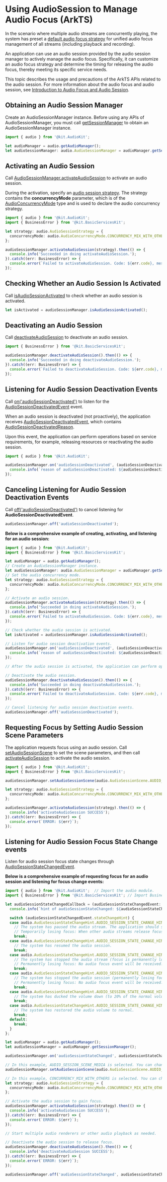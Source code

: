# Using AudioSession to Manage Audio Focus (ArkTS)
<!--Kit: Audio Kit-->
<!--Subsystem: Multimedia-->
<!--Owner: @songshenke-->
<!--Designer: @caixuejiang; @hao-liangfei; @zhanganxiang-->
<!--Tester: @Filger-->
<!--Adviser: @zengyawen-->

In the scenario where multiple audio streams are concurrently playing, the system has preset a [default audio focus strategy](audio-playback-concurrency.md#audio-focus-strategy) for unified audio focus management of all streams (including playback and recording).

An application can use an audio session provided by the audio session manager to actively manage the audio focus. Specifically, it can customize an audio focus strategy and determine the timing for releasing the audio focus, thereby meeting its specific service needs.

This topic describes the usage and precautions of the ArkTS APIs related to the audio session. For more information about the audio focus and audio session, see [Introduction to Audio Focus and Audio Session](audio-playback-concurrency.md).

## Obtaining an Audio Session Manager

Create an AudioSessionManager instance. Before using any APIs of AudioSessionManager, you must call [getSessionManager](../../reference/apis-audio-kit/arkts-apis-audio-AudioManager.md#getsessionmanager12) to obtain an AudioSessionManager instance.

  ```ts
  import { audio } from '@kit.AudioKit';

  let audioManager = audio.getAudioManager();
  let audioSessionManager: audio.AudioSessionManager = audioManager.getSessionManager();
  ```

## Activating an Audio Session

Call [AudioSessionManager.activateAudioSession](../../reference/apis-audio-kit/arkts-apis-audio-AudioSessionManager.md#activateaudiosession12) to activate an audio session.

During the activation, specify an [audio session strategy](audio-playback-concurrency.md#audio-session-strategy). The strategy contains the **concurrencyMode** parameter, which is of the [AudioConcurrencyMode](../../reference/apis-audio-kit/arkts-apis-audio-e.md#audioconcurrencymode12) type and is used to declare the audio concurrency strategy.

  ```ts
  import { audio } from '@kit.AudioKit';
  import { BusinessError } from '@kit.BasicServicesKit';
  
  let strategy: audio.AudioSessionStrategy = {
    concurrencyMode: audio.AudioConcurrencyMode.CONCURRENCY_MIX_WITH_OTHERS
  };
  
  audioSessionManager.activateAudioSession(strategy).then(() => {
    console.info('Succeeded in doing activateAudioSession.');
  }).catch((err: BusinessError) => {
    console.error(`Failed to activateAudioSession. Code: ${err.code}, message: ${err.message}`);
  });
  ```

## Checking Whether an Audio Session Is Activated

Call [isAudioSessionActivated](../../reference/apis-audio-kit/arkts-apis-audio-AudioSessionManager.md#isaudiosessionactivated12) to check whether an audio session is activated.

  ```ts
  let isActivated = audioSessionManager.isAudioSessionActivated();
  ```

## Deactivating an Audio Session

Call [deactivateAudioSession](../../reference/apis-audio-kit/arkts-apis-audio-AudioSessionManager.md#deactivateaudiosession12) to deactivate an audio session.

  ```ts
  import { BusinessError } from '@kit.BasicServicesKit';
  
  audioSessionManager.deactivateAudioSession().then(() => {
    console.info('Succeeded in doing deactivateAudioSession.');
  }).catch((err: BusinessError) => {
    console.error(`Failed to deactivateAudioSession. Code: ${err.code}, message: ${err.message}`);
  });
  ```

## Listening for Audio Session Deactivation Events

Call [on('audioSessionDeactivated')](../../reference/apis-audio-kit/arkts-apis-audio-AudioSessionManager.md#onaudiosessiondeactivated12) to listen for the [AudioSessionDeactivatedEvent](../../reference/apis-audio-kit/arkts-apis-audio-i.md#audiosessiondeactivatedevent12) event.

When an audio session is deactivated (not proactively), the application receives [AudioSessionDeactivatedEvent](../../reference/apis-audio-kit/arkts-apis-audio-i.md#audiosessiondeactivatedevent12), which contains [AudioSessionDeactivatedReason](../../reference/apis-audio-kit/arkts-apis-audio-e.md#audiosessiondeactivatedreason12).

Upon this event, the application can perform operations based on service requirements, for example, releasing resources or reactivating the audio session.

  ```ts
  import { audio } from '@kit.AudioKit';

  audioSessionManager.on('audioSessionDeactivated', (audioSessionDeactivatedEvent: audio.AudioSessionDeactivatedEvent) => {
    console.info(`reason of audioSessionDeactivated: ${audioSessionDeactivatedEvent.reason} `);
  });
  ```

## Canceling Listening for Audio Session Deactivation Events

Call [off('audioSessionDeactivated')](../../reference/apis-audio-kit/arkts-apis-audio-AudioSessionManager.md#offaudiosessiondeactivated12) to cancel listening for **AudioSessionDeactivatedEvent**.

  ```ts
  audioSessionManager.off('audioSessionDeactivated');
  ```


**Below is a comprehensive example of creating, activating, and listening for an audio session:**

  ```ts
  import { audio } from '@kit.AudioKit';
  import { BusinessError } from '@kit.BasicServicesKit';

  let audioManager = audio.getAudioManager();
  // Create an AudioSessionManager instance.
  let audioSessionManager: audio.AudioSessionManager = audioManager.getSessionManager();
  // Set the audio concurrency mode.
  let strategy: audio.AudioSessionStrategy = {
    concurrencyMode: audio.AudioConcurrencyMode.CONCURRENCY_MIX_WITH_OTHERS
  };

  // Activate an audio session.
  audioSessionManager.activateAudioSession(strategy).then(() => {
    console.info('Succeeded in doing activateAudioSession.');
  }).catch((err: BusinessError) => {
    console.error(`Failed to activateAudioSession. Code: ${err.code}, message: ${err.message}`);
  });

  // Check whether the audio session is activated.
  let isActivated = audioSessionManager.isAudioSessionActivated();

  // Listen for audio session deactivation events.
  audioSessionManager.on('audioSessionDeactivated', (audioSessionDeactivatedEvent: audio.AudioSessionDeactivatedEvent) => {
    console.info(`reason of audioSessionDeactivated: ${audioSessionDeactivatedEvent.reason} `);
  });

  // After the audio session is activated, the application can perform operations such as playing, pausing, stopping, and releasing audio streams.

  // Deactivate the audio session.
  audioSessionManager.deactivateAudioSession().then(() => {
    console.info('Succeeded in doing deactivateAudioSession.');
  }).catch((err: BusinessError) => {
    console.error(`Failed to deactivateAudioSession. Code: ${err.code}, message: ${err.message}`);
  });

  // Cancel listening for audio session deactivation events.
  audioSessionManager.off('audioSessionDeactivated');
  ```

## Requesting Focus by Setting Audio Session Scene Parameters
The application requests focus using an audio session. Call [setAudioSessionScene](../../reference/apis-audio-kit/arkts-apis-audio-AudioSessionManager.md#setaudiosessionscene20) to set the scene parameters, and then call [activateAudioSession](../../reference/apis-audio-kit/arkts-apis-audio-AudioSessionManager.md#activateaudiosession12) to activate the audio session.
  ```ts
  import { audio } from '@kit.AudioKit';
  import { BusinessError } from '@kit.BasicServicesKit';

  audioSessionManager.setAudioSessionScene(audio.AudioSessionScene.AUDIO_SESSION_SCENE_MEDIA);

  let strategy: audio.AudioSessionStrategy = {
    concurrencyMode: audio.AudioConcurrencyMode.CONCURRENCY_MIX_WITH_OTHERS
  };

  audioSessionManager.activateAudioSession(strategy).then(() => {
    console.info('activateAudioSession SUCCESS');
  }).catch((err: BusinessError) => {
    console.error(`ERROR: ${err}`);
  });
  ```

## Listening for Audio Session Focus State Change events
Listen for audio session focus state changes through [AudioSessionStateChangedEvent](../../reference/apis-audio-kit/arkts-apis-audio-i.md#audiosessionstatechangedevent20).

**Below is a comprehensive example of requesting focus for an audio session and listening for focus change events:**

```ts
import { audio } from '@kit.AudioKit';  // Import the audio module.
import { BusinessError } from '@kit.BasicServicesKit'; // Import BusinessError.

let audioSessionStateChangedCallback = (audioSessionStateChangedEvent: audio.AudioSessionStateChangedEvent) => {
  console.info(`hint of audioSessionStateChanged: ${audioSessionStateChangedEvent.stateChangeHint} `);

  switch (audioSessionStateChangedEvent.stateChangeHint) {
  case audio.AudioSessionStateChangeHint.AUDIO_SESSION_STATE_CHANGE_HINT_PAUSE:
    // The system has paused the audio stream. The application should switch to the audio paused state.
    // Temporarily losing focus: When other audio streams release focus, the application will receive a resume event and can resume playback.
    break;
  case audio.AudioSessionStateChangeHint.AUDIO_SESSION_STATE_CHANGE_HINT_RESUME:
    // The system has resumed the audio session.
    break;
  case audio.AudioSessionStateChangeHint.AUDIO_SESSION_STATE_CHANGE_HINT_STOP:
    // The system has stopped the audio stream (focus is permanently lost). To ensure state consistency, the application should switch to the audio paused state.
    // Permanently losing focus: No audio focus event will be received. The user must manually trigger the operation to resume playback.
    break;
  case audio.AudioSessionStateChangeHint.AUDIO_SESSION_STATE_CHANGE_HINT_TIME_OUT_STOP:
    // The system has stopped the audio session (permanently losing focus) due to inactivity. The application should switch to the audio paused state.
    // Permanently losing focus: No audio focus event will be received. The user must manually trigger the operation to resume playback.
    break;
  case audio.AudioSessionStateChangeHint.AUDIO_SESSION_STATE_CHANGE_HINT_DUCK:
    // The system has ducked the volume down (to 20% of the normal volume by default).
    break;
  case audio.AudioSessionStateChangeHint.AUDIO_SESSION_STATE_CHANGE_HINT_UNDUCK:
    // The system has restored the audio volume to normal.
    break;
  default:
    break;
  }
};

let audioManager = audio.getAudioManager();
let audioSessionManager = audioManager.getSessionManager();

audioSessionManager.on('audioSessionStateChanged', audioSessionStateChangedCallback);

// In this example, AUDIO_SESSION_SCENE_MEDIA is selected. You can change the session scene as needed.
audioSessionManager.setAudioSessionScene(audio.AudioSessionScene.AUDIO_SESSION_SCENE_MEDIA);

// In this example, CONCURRENCY_MIX_WITH_OTHERS is selected. You can change the strategy as needed.
let strategy: audio.AudioSessionStrategy = {
  concurrencyMode: audio.AudioConcurrencyMode.CONCURRENCY_MIX_WITH_OTHERS
};

// Activate the audio session to gain focus.
audioSessionManager.activateAudioSession(strategy).then(() => {
  console.info('activateAudioSession SUCCESS');
}).catch((err: BusinessError) => {
  console.error(`ERROR: ${err}`);
});

// Start multiple audio renderers or other audio playback as needed.

// Deactivate the audio session to release focus.
audioSessionManager.deactivateAudioSession().then(() => {
  console.info('deactivateAudioSession SUCCESS');
}).catch((err: BusinessError) => {
  console.error(`ERROR: ${err}`);
});

audioSessionManager.off('audioSessionStateChanged', audioSessionStateChangedCallback);

```
